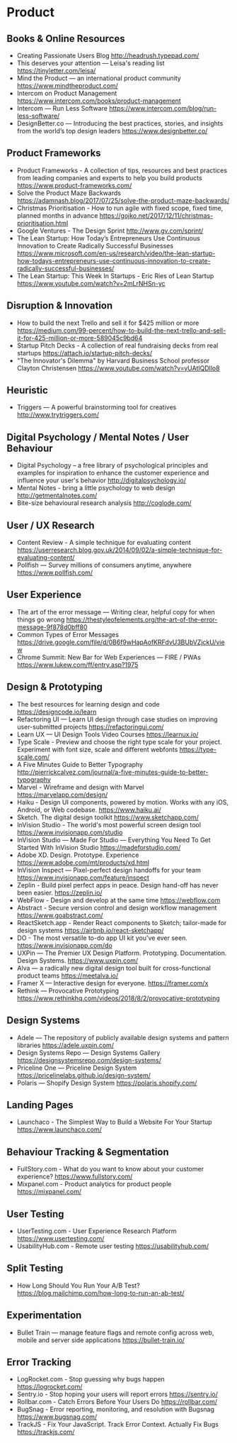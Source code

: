 # Product

## Books & Online Resources

* Creating Passionate Users Blog
  http://headrush.typepad.com/
* This deserves your attention — Leisa's reading list
  https://tinyletter.com/leisa/
* Mind the Product — an international product community
  https://www.mindtheproduct.com/
* Intercom on Product Management
  https://www.intercom.com/books/product-management
* Intercom — Run Less Software
  https://www.intercom.com/blog/run-less-software/
* DesignBetter.co — Introducing the best practices, stories, and insights from the world’s top design leaders
  https://www.designbetter.co/

## Product Frameworks

* Product Frameworks - A collection of tips, resources and best practices from leading companies and experts to help you build products
  https://www.product-frameworks.com/
* Solve the Product Maze Backwards
  https://adamnash.blog/2017/07/25/solve-the-product-maze-backwards/
* Christmas Prioritisation - How to run agile with fixed scope, fixed time, planned months in advance
  https://gojko.net/2017/12/11/christmas-prioritisation.html
* Google Ventures - The Design Sprint
  http://www.gv.com/sprint/
* The Lean Startup: How Today’s Entrepreneurs Use Continuous Innovation to Create Radically Successful Businesses https://www.microsoft.com/en-us/research/video/the-lean-startup-how-todays-entrepreneurs-use-continuous-innovation-to-create-radically-successful-businesses/
* The Lean Startup: This Week In Startups - Eric Ries of Lean Startup https://www.youtube.com/watch?v=2mLrNHSn-yc

## Disruption & Innovation

* How to build the next Trello and sell it for $425 million or more
  https://medium.com/99-percent/how-to-build-the-next-trello-and-sell-it-for-425-million-or-more-589045c9bd64
* Startup Pitch Decks - A collection of real fundraising decks from real startups
  https://attach.io/startup-pitch-decks/
* "The Innovator's Dilemma" by Harvard Business School professor Clayton Christensen
  https://www.youtube.com/watch?v=yUAtIQDllo8

## Heuristic

* Triggers — A powerful brainstorming tool for creatives
  http://www.trytriggers.com/

## Digital Psychology / Mental Notes / User Behaviour

* Digital Psychology – a free library of psychological principles and examples for inspiration to enhance the customer experience and influence your user's behavior 
  http://digitalpsychology.io/
* Mental Notes - bring a little psychology to web design
  http://getmentalnotes.com/
* Bite-size behavioural research analysis
  http://coglode.com/
  
## User / UX Research

* Content Review - A simple technique for evaluating content
  https://userresearch.blog.gov.uk/2014/09/02/a-simple-technique-for-evaluating-content/
* Pollfish — Survey millions of consumers anytime, anywhere
  https://www.pollfish.com/

## User Experience 

* The art of the error message — Writing clear, helpful copy for when things go wrong
  https://thestyleofelements.org/the-art-of-the-error-message-9f878d0bff80
* Common Types of Error Messages
  https://drive.google.com/file/d/0B6f9wHapAofKRFdvU3BUbVZjckU/view
* Chrome Summit: New Bar for Web Experiences — FIRE / PWAs
  https://www.lukew.com/ff/entry.asp?1975

## Design & Prototyping

* The best resources for learning design and code
  https://designcode.io/learn
* Refactoring UI — Learn UI design through case studies on improving user-submitted projects
  https://refactoringui.com/
* Learn UX — UI Design Tools Video Courses
  https://learnux.io/
* Type Scale - Preview and choose the right type scale for your project. Experiment with font size, scale and different webfonts
  https://type-scale.com/
* A Five Minutes Guide to Better Typography
  http://pierrickcalvez.com/journal/a-five-minutes-guide-to-better-typography
* Marvel - Wireframe and design with Marvel
  https://marvelapp.com/design/
* Haiku - Design UI components, powered by motion. Works with any iOS, Android, or Web codebase.
  https://www.haiku.ai/
* Sketch. The digital design toolkit
  https://www.sketchapp.com/
* InVision Studio - The world's most powerful screen design tool
  https://www.invisionapp.com/studio
* InVision Studio — Made For Studio — Everything You Need To Get Started With InVision Studio
  https://madeforstudio.com/
* Adobe XD. Design. Prototype. Experience
  https://www.adobe.com/mt/products/xd.html
* InVision Inspect — Pixel-perfect design handoffs for your team
  https://www.invisionapp.com/feature/inspect
* Zeplin - Build pixel perfect apps in peace. Design hand-off has never been easier.
  https://zeplin.io/
* WebFlow - Design and develop at the same time
  https://webflow.com
* Abstract - Secure version control and design workflow management
  https://www.goabstract.com/
* ReactSketch.app - Render React components to Sketch; tailor-made for design systems
  https://airbnb.io/react-sketchapp/
* DO - The most versatile to-do app UI kit you've ever seen.
  https://www.invisionapp.com/do
* UXPin — The Premier UX Design Platform. Prototyping. Documentation. Design Systems.
  https://www.uxpin.com/
* Alva — a radically new digital design tool built for cross-functional product teams
  https://meetalva.io/
* Framer X — Interactive design for everyone.
  https://framer.com/x
* Rethink — Provocative Prototyping
  https://www.rethinkhq.com/videos/2018/8/2/provocative-prototyping
  
## Design Systems

* Adele — The repository of publicly available design systems and pattern libraries
  https://adele.uxpin.com/
* Design Systems Repo — Design Systems Gallery
  https://designsystemsrepo.com/design-systems/
* Priceline One — Priceline Design System
  https://pricelinelabs.github.io/design-system/
* Polaris — Shopify Design System
  https://polaris.shopify.com/

## Landing Pages

* Launchaco - The Simplest Way to Build a Website For Your Startup
  https://www.launchaco.com/

## Behaviour Tracking & Segmentation

* FullStory.com - What do you want to know about your customer experience?
  https://www.fullstory.com/
* Mixpanel.com - Product analytics for product people
  https://mixpanel.com/

## User Testing

* UserTesting.com - User Experience Research Platform
  https://www.usertesting.com/
* UsabilityHub.com - Remote user testing
  https://usabilityhub.com/

## Split Testing

* How Long Should You Run Your A/B Test?
  https://blog.mailchimp.com/how-long-to-run-an-ab-test/

## Experimentation

* Bullet Train — manage feature flags and remote config across web, mobile and server side applications
  https://bullet-train.io/

## Error Tracking

* LogRocket.com - Stop guessing why bugs happen
  https://logrocket.com/
* Sentry.io - Stop hoping your users will report errors
  https://sentry.io/
* Rollbar.com - Catch Errors Before Your Users Do
  https://rollbar.com/
* BugSnag - Error reporting, monitoring, and resolution with Bugsnag
  https://www.bugsnag.com/
* TrackJS - Fix Your JavaScript. Track Error Context. Actually Fix Bugs
  https://trackjs.com/

